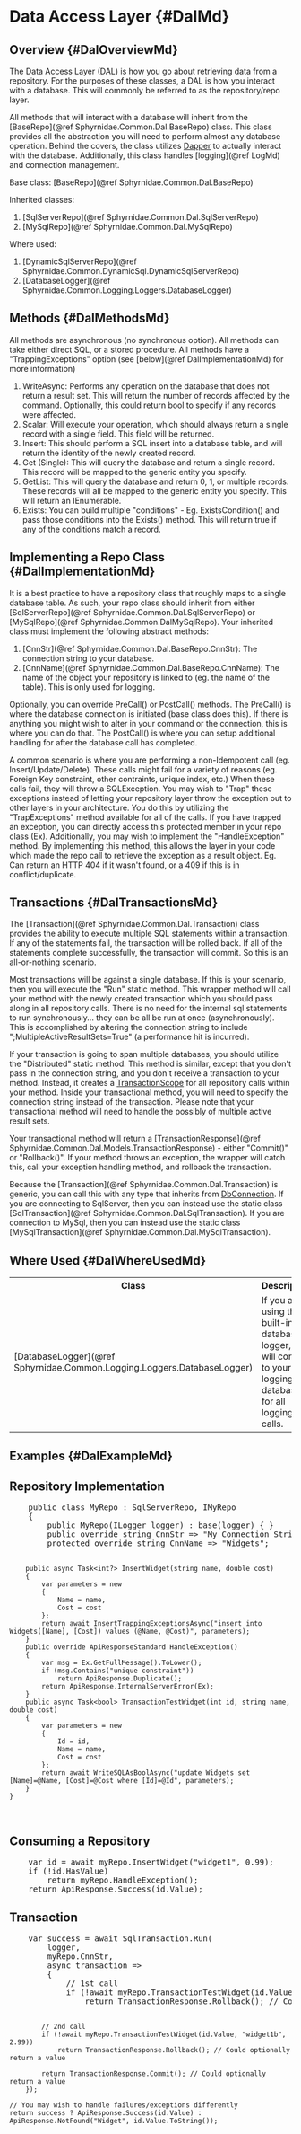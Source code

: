 ﻿# Data Access Layer {#DalMd}

## Overview {#DalOverviewMd}
The Data Access Layer (DAL) is how you go about retrieving data from a repository.
For the purposes of these classes, a DAL is how you interact with a database.
This will commonly be referred to as the repository/repo layer.

All methods that will interact with a database will inherit from the [BaseRepo](@ref Sphyrnidae.Common.Dal.BaseRepo) class.
This class provides all the abstraction you will need to perform almost any database operation.
Behind the covers, the class utilizes <a href="https://github.com/StackExchange/Dapper" target="blank">Dapper</a> to actually interact with the database.
Additionally, this class handles [logging](@ref LogMd) and connection management.

Base class: [BaseRepo](@ref Sphyrnidae.Common.Dal.BaseRepo)

Inherited classes:
1. [SqlServerRepo](@ref Sphyrnidae.Common.Dal.SqlServerRepo)
2. [MySqlRepo](@ref Sphyrnidae.Common.Dal.MySqlRepo)

Where used:
1. [DynamicSqlServerRepo](@ref Sphyrnidae.Common.DynamicSql.DynamicSqlServerRepo)
2. [DatabaseLogger](@ref Sphyrnidae.Common.Logging.Loggers.DatabaseLogger)

## Methods {#DalMethodsMd}
All methods are asynchronous (no synchronous option).
All methods can take either direct SQL, or a stored procedure.
All methods have a "TrappingExceptions" option (see [below](@ref DalImplementationMd) for more information)
1. WriteAsync: Performs any operation on the database that does not return a result set. This will return the number of records affected by the command. Optionally, this could return bool to specify if any records were affected.
2. Scalar: Will execute your operation, which should always return a single record with a single field. This field will be returned.
3. Insert: This should perform a SQL insert into a database table, and will return the identity of the newly created record.
4. Get (Single): This will query the database and return a single record. This record will be mapped to the generic entity you specify.
5. GetList: This will query the database and return 0, 1, or multiple records. These records will all be mapped to the generic entity you specify. This will return an IEnumerable<T>.
6. Exists: You can build multiple "conditions" - Eg. ExistsCondition() and pass those conditions into the Exists() method. This will return true if any of the conditions match a record.

## Implementing a Repo Class {#DalImplementationMd}
It is a best practice to have a repository class that roughly maps to a single database table.
As such, your repo class should inherit from either [SqlServerRepo](@ref Sphyrnidae.Common.Dal.SqlServerRepo) or [MySqlRepo](@ref Sphyrnidae.Common.DalMySqlRepo).
Your inherited class must implement the following abstract methods:
1. [CnnStr](@ref Sphyrnidae.Common.Dal.BaseRepo.CnnStr): The connection string to your database.
2. [CnnName](@ref Sphyrnidae.Common.Dal.BaseRepo.CnnName): The name of the object your repository is linked to (eg. the name of the table). This is only used for logging.

Optionally, you can override PreCall() or PostCall() methods.
The PreCall() is where the database connection is initiated (base class does this).
If there is anything you might wish to alter in your command or the connection, this is where you can do that.
The PostCall() is where you can setup additional handling for after the database call has completed.

A common scenario is where you are performing a non-Idempotent call (eg. Insert/Update/Delete).
These calls might fail for a variety of reasons (eg. Foreign Key constraint, other contraints, unique index, etc.)
When these calls fail, they will throw a SQLException.
You may wish to "Trap" these exceptions instead of letting your repository layer throw the exception out to other layers in your architecture.
You do this by utilizing the "TrapExceptions" method available for all of the calls.
If you have trapped an exception, you can directly access this protected member in your repo class (Ex).
Additionally, you may wish to implement the "HandleException" method.
By implementing this method, this allows the layer in your code which made the repo call to retrieve the exception as a result object.
Eg. Can return an HTTP 404 if it wasn't found, or a 409 if this is in conflict/duplicate.

## Transactions {#DalTransactionsMd}
The [Transaction](@ref Sphyrnidae.Common.Dal.Transaction) class provides the ability to execute multiple SQL statements within a transaction.
If any of the statements fail, the transaction will be rolled back.
If all of the statements complete successfully, the transaction will commit.
So this is an all-or-nothing scenario.

Most transactions will be against a single database.
If this is your scenario, then you will execute the "Run" static method.
This wrapper method will call your method with the newly created transaction which you should pass along in all repository calls.
There is no need for the internal sql statements to run synchronously... they can be all be run at once (asynchronously).
This is accomplished by altering the connection string to include ";MultipleActiveResultSets=True" (a performance hit is incurred).

If your transaction is going to span multiple databases, you should utilize the "Distributed" static method.
This method is similar, except that you don't pass in the connection string, and you don't receive a transaction to your method.
Instead, it creates a <a href="https://docs.microsoft.com/en-us/dotnet/api/system.transactions.transactionscope?view=net-5.0" target="blank">TransactionScope</a> for all repository calls within your method.
Inside your transactional method, you will need to specify the connection string instead of the transaction.
Please note that your transactional method will need to handle the possibly of multiple active result sets.

Your transactional method will return a [TransactionResponse](@ref Sphyrnidae.Common.Dal.Models.TransactionResponse) - either "Commit()" or "Rollback()".
If your method throws an exception, the wrapper will catch this, call your exception handling method, and rollback the transaction.

Because the [Transaction](@ref Sphyrnidae.Common.Dal.Transaction) is generic, you can call this with any type that inherits from
<a href="https://docs.microsoft.com/en-us/dotnet/api/system.data.common.dbconnection?view=net-5.0" target="blank">DbConnection</a>.
If you are connecting to SqlServer, then you can instead use the static class [SqlTransaction](@ref Sphyrnidae.Common.Dal.SqlTransaction).
If you are connection to MySql, then you can instead use the static class [MySqlTransaction](@ref Sphyrnidae.Common.Dal.MySqlTransaction).

## Where Used {#DalWhereUsedMd}
<table>
    <tr>
        <th>Class
        <th>Description
    <tr>
        <td>[DatabaseLogger](@ref Sphyrnidae.Common.Logging.Loggers.DatabaseLogger)
        <td>If you are using the built-in database logger, this will connect to your logging database for all logging calls.
</table>

## Examples {#DalExampleMd}
<h2>Repository Implementation</h2>
<pre>
    public class MyRepo : SqlServerRepo, IMyRepo
    {
        public MyRepo(ILogger logger) : base(logger) { }
        public override string CnnStr => "My Connection String - possibly lookup from Environmental Settings";
        protected override string CnnName => "Widgets";

        public async Task<int?> InsertWidget(string name, double cost)
        {
            var parameters = new
            {
                Name = name,
                Cost = cost
            };
            return await InsertTrappingExceptionsAsync("insert into Widgets([Name], [Cost]) values (@Name, @Cost)", parameters);
        }
        public override ApiResponseStandard HandleException()
        {
            var msg = Ex.GetFullMessage().ToLower();
            if (msg.Contains("unique constraint"))
                return ApiResponse.Duplicate();
            return ApiResponse.InternalServerError(Ex);
        }
        public async Task<bool> TransactionTestWidget(int id, string name, double cost)
        {
            var parameters = new
            {
                Id = id,
                Name = name,
                Cost = cost
            };
            return await WriteSQLAsBoolAsync("update Widgets set [Name]=@Name, [Cost]=@Cost where [Id]=@Id", parameters);
        }
    }
</pre>

<h2>Consuming a Repository</h2>
<pre>
    var id = await myRepo.InsertWidget("widget1", 0.99);
    if (!id.HasValue)
        return myRepo.HandleException();
    return ApiResponse.Success(id.Value);
</pre>

<h2>Transaction</h2>
<pre>
    var success = await SqlTransaction.Run(
        logger,
        myRepo.CnnStr,
        async transaction =>
        {
            // 1st call
            if (!await myRepo.TransactionTestWidget(id.Value, "widget1a", 1.99))
                return TransactionResponse.Rollback(); // Could optionally return a value

            // 2nd call
            if (!await myRepo.TransactionTestWidget(id.Value, "widget1b", 2.99))
                return TransactionResponse.Rollback(); // Could optionally return a value

            return TransactionResponse.Commit(); // Could optionally return a value
        });

    // You may wish to handle failures/exceptions differently
    return success ? ApiResponse.Success(id.Value) : ApiResponse.NotFound("Widget", id.Value.ToString());
</pre>